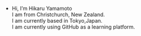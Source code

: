- Hi, I’m Hikaru Yamamoto
  <br>I am from Christchurch, New Zealand.
  <br>I am currently based in Tokyo,Japan. 
  <br>I am currently using GitHub as a learning platform.
